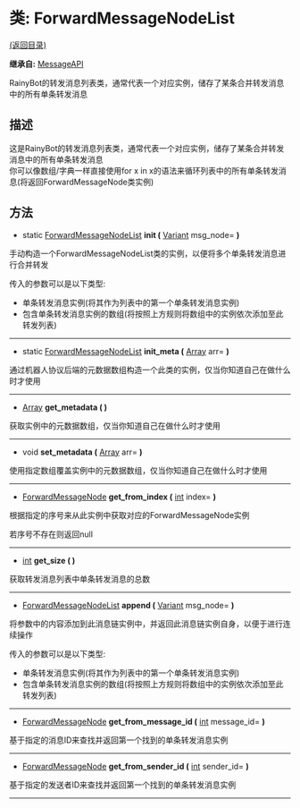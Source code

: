 # 类: ForwardMessageNodeList  
[(返回目录)](README.md)  
  
**继承自:** [MessageAPI](MessageAPI.md)  
  
RainyBot的转发消息列表类，通常代表一个对应实例，储存了某条合并转发消息中的所有单条转发消息  
  
## 描述  
  
这是RainyBot的转发消息列表类，通常代表一个对应实例，储存了某条合并转发消息中的所有单条转发消息   
你可以像数组/字典一样直接使用for x in x的语法来循环列表中的所有单条转发消息(将返回ForwardMessageNode类实例)  
  
## 方法 
  
- static [ForwardMessageNodeList](ForwardMessageNodeList.md) **init (** [Variant](https://docs.godotengine.org/en/latest/classes/class_variant.html) msg_node= **)**  
  
手动构造一个ForwardMessageNodeList类的实例，以便将多个单条转发消息进行合并转发   
  
传入的参数可以是以下类型:   
- 单条转发消息实例(将其作为列表中的第一个单条转发消息实例)   
- 包含单条转发消息实例的数组(将按照上方规则将数组中的实例依次添加至此转发列表)  
  
---  
  
- static [ForwardMessageNodeList](ForwardMessageNodeList.md) **init_meta (** [Array](https://docs.godotengine.org/en/latest/classes/class_array.html) arr= **)**  
  
通过机器人协议后端的元数据数组构造一个此类的实例，仅当你知道自己在做什么时才使用  
  
---  
  
-  [Array](https://docs.godotengine.org/en/latest/classes/class_array.html) **get_metadata ( )**  
  
获取实例中的元数据数组，仅当你知道自己在做什么时才使用  
  
---  
  
-  void **set_metadata (** [Array](https://docs.godotengine.org/en/latest/classes/class_array.html) arr= **)**  
  
使用指定数组覆盖实例中的元数据数组，仅当你知道自己在做什么时才使用  
  
---  
  
-  [ForwardMessageNode](ForwardMessageNode.md) **get_from_index (** [int](https://docs.godotengine.org/en/latest/classes/class_int.html) index= **)**  
  
根据指定的序号来从此实例中获取对应的ForwardMessageNode实例   
  
若序号不存在则返回null  
  
---  
  
-  [int](https://docs.godotengine.org/en/latest/classes/class_int.html) **get_size ( )**  
  
获取转发消息列表中单条转发消息的总数  
  
---  
  
-  [ForwardMessageNodeList](ForwardMessageNodeList.md) **append (** [Variant](https://docs.godotengine.org/en/latest/classes/class_variant.html) msg_node= **)**  
  
将参数中的内容添加到此消息链实例中，并返回此消息链实例自身，以便于进行连续操作   
  
传入的参数可以是以下类型:   
- 单条转发消息实例(将其作为列表中的第一个单条转发消息实例)   
- 包含单条转发消息实例的数组(将按照上方规则将数组中的实例依次添加至此转发列表)  
  
---  
  
-  [ForwardMessageNode](ForwardMessageNode.md) **get_from_message_id (** [int](https://docs.godotengine.org/en/latest/classes/class_int.html) message_id= **)**  
  
基于指定的消息ID来查找并返回第一个找到的单条转发消息实例  
  
---  
  
-  [ForwardMessageNode](ForwardMessageNode.md) **get_from_sender_id (** [int](https://docs.godotengine.org/en/latest/classes/class_int.html) sender_id= **)**  
  
基于指定的发送者ID来查找并返回第一个找到的单条转发消息实例  
  
---  
  

